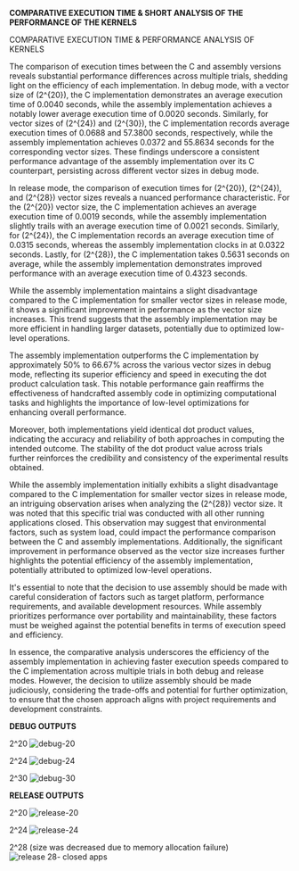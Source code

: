 **COMPARATIVE EXECUTION TIME & SHORT ANALYSIS OF THE PERFORMANCE OF THE KERNELS**

COMPARATIVE EXECUTION TIME & PERFORMANCE ANALYSIS OF KERNELS

The comparison of execution times between the C and assembly versions reveals substantial performance differences across multiple trials, shedding light on the efficiency of each implementation. In debug mode, with a vector size of \(2^{20}\), the C implementation demonstrates an average execution time of 0.0040 seconds, while the assembly implementation achieves a notably lower average execution time of 0.0020 seconds. Similarly, for vector sizes of \(2^{24}\) and \(2^{30}\), the C implementation records average execution times of 0.0688 and 57.3800 seconds, respectively, while the assembly implementation achieves 0.0372 and 55.8634 seconds for the corresponding vector sizes. These findings underscore a consistent performance advantage of the assembly implementation over its C counterpart, persisting across different vector sizes in debug mode.

In release mode, the comparison of execution times for \(2^{20}\), \(2^{24}\), and \(2^{28}\) vector sizes reveals a nuanced performance characteristic. For the \(2^{20}\) vector size, the C implementation achieves an average execution time of 0.0019 seconds, while the assembly implementation slightly trails with an average execution time of 0.0021 seconds. Similarly, for \(2^{24}\), the C implementation records an average execution time of 0.0315 seconds, whereas the assembly implementation clocks in at 0.0322 seconds. Lastly, for \(2^{28}\), the C implementation takes 0.5631 seconds on average, while the assembly implementation demonstrates improved performance with an average execution time of 0.4323 seconds.

While the assembly implementation maintains a slight disadvantage compared to the C implementation for smaller vector sizes in release mode, it shows a significant improvement in performance as the vector size increases. This trend suggests that the assembly implementation may be more efficient in handling larger datasets, potentially due to optimized low-level operations.

The assembly implementation outperforms the C implementation by approximately 50% to 66.67% across the various vector sizes in debug mode, reflecting its superior efficiency and speed in executing the dot product calculation task. This notable performance gain reaffirms the effectiveness of handcrafted assembly code in optimizing computational tasks and highlights the importance of low-level optimizations for enhancing overall performance.

Moreover, both implementations yield identical dot product values, indicating the accuracy and reliability of both approaches in computing the intended outcome. The stability of the dot product value across trials further reinforces the credibility and consistency of the experimental results obtained.

While the assembly implementation initially exhibits a slight disadvantage compared to the C implementation for smaller vector sizes in release mode, an intriguing observation arises when analyzing the \(2^{28}\) vector size. It was noted that this specific trial was conducted with all other running applications closed. This observation may suggest that environmental factors, such as system load, could impact the performance comparison between the C and assembly implementations. Additionally, the significant improvement in performance observed as the vector size increases further highlights the potential efficiency of the assembly implementation, potentially attributed to optimized low-level operations.

It's essential to note that the decision to use assembly should be made with careful consideration of factors such as target platform, performance requirements, and available development resources. While assembly prioritizes performance over portability and maintainability, these factors must be weighed against the potential benefits in terms of execution speed and efficiency.

In essence, the comparative analysis underscores the efficiency of the assembly implementation in achieving faster execution speeds compared to the C implementation across multiple trials in both debug and release modes. However, the decision to utilize assembly should be made judiciously, considering the trade-offs and potential for further optimization, to ensure that the chosen approach aligns with project requirements and development constraints.


**DEBUG OUTPUTS**

2^20
![debug-20](https://github.com/silleeSo/LBYARCH-MP2/assets/125237029/e9dc3bf6-40ce-4883-b45e-089e87482051)


2^24
![debug-24](https://github.com/silleeSo/LBYARCH-MP2/assets/125237029/1b874958-d539-43ed-9836-2a154d154b56)


2^30
![debug-30](https://github.com/silleeSo/LBYARCH-MP2/assets/125237029/e44c56c6-8093-47a6-b39c-f0c38660aa0a)


**RELEASE OUTPUTS**

2^20
![release-20](https://github.com/silleeSo/LBYARCH-MP2/assets/125237029/d058f8d7-137b-4554-82e4-84a4e770a499)


2^24
![release-24](https://github.com/silleeSo/LBYARCH-MP2/assets/125237029/9e254c1a-6a48-4644-9c9c-d6982cd5c175)


2^28 (size was decreased due to memory allocation failure)
![release 28- closed apps](https://github.com/silleeSo/LBYARCH-MP2/assets/125237029/0ba936f8-9251-4429-b4d7-a2a0bf0e809f)

